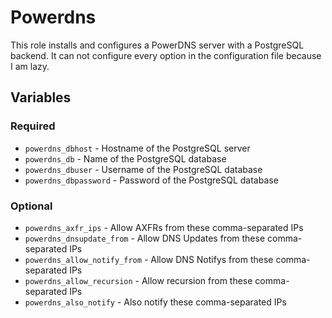 # Powerdns

This role installs and configures a PowerDNS server with a PostgreSQL backend.
It can not configure every option in the configuration file because I am lazy.

## Variables

### Required
- `powerdns_dbhost` - Hostname of the PostgreSQL server
- `powerdns_db` - Name of the PostgreSQL database
- `powerdns_dbuser` - Username of the PostgreSQL database
- `powerdns_dbpassword` - Password of the PostgreSQL database

### Optional
- `powerdns_axfr_ips` - Allow AXFRs from these comma-separated IPs
- `powerdns_dnsupdate_from` - Allow DNS Updates from these comma-separated IPs
- `powerdns_allow_notify_from` - Allow DNS Notifys from these comma-separated IPs
- `powerdns_allow_recursion` - Allow recursion from these comma-separated IPs
- `powerdns_also_notify` - Also notify these comma-separated IPs
